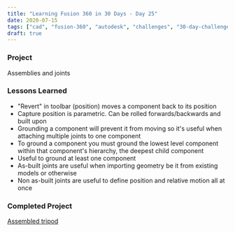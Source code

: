 ```yaml
---
title: "Learning Fusion 360 in 30 Days - Day 25"
date: 2020-07-15
tags: ["cad", "fusion-360", "autodesk", "challenges", "30-day-challenge", "fusion-360-in-30"]
draft: true
---
```

### Project
Assemblies and joints

### Lessons Learned
- "Revert" in toolbar (position) moves a component back to its position
- Capture position is parametric. Can be rolled forwards/backwards and built upon
- Grounding a component will prevent it from moving so it's useful when attaching multiple joints to one component
- To ground a component you must ground the lowest level component within that component's hierarchy, the deepest child component
- Useful to ground at least one component
- As-built joints are useful when importing geometry be it from existing models or otherwise
- Non as-built joints are useful to define position and relative motion all at once

### Completed Project
[Assembled tripod](https://a360.co/30gSean)
